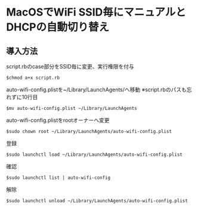 # MacOSでWiFi SSID毎にマニュアルとDHCPの自動切り替え

## 導入方法
script.rbのcase部分をSSID毎に変更、実行権限を付与

    $chmod a+x script.rb

auto-wifi-config.plistを~/Library/LaunchAgents/へ移動
※script.rbのパスも忘れずに10行目

    $mv auto-wifi-config.plist ~/Library/LaunchAgents

auto-wifi-config.plistをrootオーナーへ変更  

    $sudo chown root ~/Library/LaunchAgents/auto-wifi-config.plist

登録

    $sudo launchctl load ~/Library/LaunchAgents/auto-wifi-config.plist

確認

    $sudo launchctl list | auto-wifi-config

解除

    $sudo launchctl unload ~/Library/LaunchAgents/auto-wifi-config.plist
